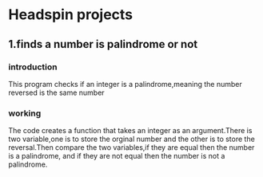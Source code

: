# Headspin projects
## 1.finds a number is palindrome or not
### introduction
This program checks if an integer is a palindrome,meaning the number reversed is the same number
### working
The code creates a function that takes an integer as an argument.There is two variable,one is to store the orginal number and the other is to store the reversal.Then compare the two variables,if they are equal then the number is a palindrome, and if they are not equal then the number is not a palindrome.
